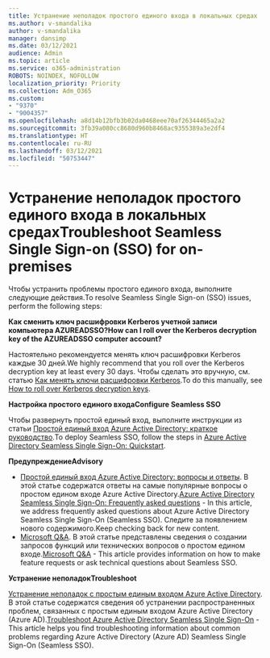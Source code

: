 ```yaml
---
title: Устранение неполадок простого единого входа в локальных средах
ms.author: v-smandalika
author: v-smandalika
manager: dansimp
ms.date: 03/12/2021
audience: Admin
ms.topic: article
ms.service: o365-administration
ROBOTS: NOINDEX, NOFOLLOW
localization_priority: Priority
ms.collection: Adm_O365
ms.custom:
- "9370"
- "9004357"
ms.openlocfilehash: a8d14b12bfb3b02da0468eee70af26344465a2a2
ms.sourcegitcommit: 3fb39a080cc8680d960b8468ac9355389a3e2df4
ms.translationtype: HT
ms.contentlocale: ru-RU
ms.lasthandoff: 03/12/2021
ms.locfileid: "50753447"
---
```

# <a name="troubleshoot-seamless-single-sign-on-sso-for-on-premises"></a><span data-ttu-id="4bc4e-102">Устранение неполадок простого единого входа в локальных средах</span><span class="sxs-lookup"><span data-stu-id="4bc4e-102">Troubleshoot Seamless Single Sign-on (SSO) for on-premises</span></span>

<span data-ttu-id="4bc4e-103">Чтобы устранить проблемы простого единого входа, выполните следующие действия.</span><span class="sxs-lookup"><span data-stu-id="4bc4e-103">To resolve Seamless Single Sign-on (SSO) issues, perform the following steps:</span></span>

<span data-ttu-id="4bc4e-104">**Как сменить ключ расшифровки Kerberos учетной записи компьютера AZUREADSSO?**</span><span class="sxs-lookup"><span data-stu-id="4bc4e-104">**How can I roll over the Kerberos decryption key of the AZUREADSSO computer account?**</span></span>

<span data-ttu-id="4bc4e-105">Настоятельно рекомендуется менять ключ расшифровки Kerberos каждые 30 дней.</span><span class="sxs-lookup"><span data-stu-id="4bc4e-105">We highly recommend that you roll over the Kerberos decryption key at least every 30 days.</span></span> <span data-ttu-id="4bc4e-106">Чтобы сделать это вручную, см. статью [Как менять ключи расшифровки Kerberos](https://docs.microsoft.com/azure/active-directory/hybrid/how-to-connect-sso-faq#).</span><span class="sxs-lookup"><span data-stu-id="4bc4e-106">To do this manually, see [How to roll over Kerberos decryption keys](https://docs.microsoft.com/azure/active-directory/hybrid/how-to-connect-sso-faq#).</span></span>

<span data-ttu-id="4bc4e-107">**Настройка простого единого входа**</span><span class="sxs-lookup"><span data-stu-id="4bc4e-107">**Configure Seamless SSO**</span></span>

<span data-ttu-id="4bc4e-108">Чтобы развернуть простой единый вход, выполните инструкции из статьи [Простой единый вход Azure Active Directory: краткое руководство](https://docs.microsoft.com/azure/active-directory/hybrid/how-to-connect-sso-quick-start#step-5-roll-over-keys).</span><span class="sxs-lookup"><span data-stu-id="4bc4e-108">To deploy Seamless SSO, follow the steps in [Azure Active Directory Seamless Single Sign-On: Quickstart](https://docs.microsoft.com/azure/active-directory/hybrid/how-to-connect-sso-quick-start#step-5-roll-over-keys).</span></span>

<span data-ttu-id="4bc4e-109">**Предупреждение**</span><span class="sxs-lookup"><span data-stu-id="4bc4e-109">**Advisory**</span></span>

- <span data-ttu-id="4bc4e-110">[Простой единый вход Azure Active Directory: вопросы и ответы](https://docs.microsoft.com/azure/active-directory/hybrid/how-to-connect-sso-faq). В этой статье содержатся ответы на самые популярные вопросы о простом едином входе Azure Active Directory.</span><span class="sxs-lookup"><span data-stu-id="4bc4e-110">[Azure Active Directory Seamless Single Sign-On: Frequently asked questions](https://docs.microsoft.com/azure/active-directory/hybrid/how-to-connect-sso-faq) - In this article, we address frequently asked questions about Azure Active Directory Seamless Single Sign-On (Seamless SSO).</span></span> <span data-ttu-id="4bc4e-111">Следите за появлением нового содержимого.</span><span class="sxs-lookup"><span data-stu-id="4bc4e-111">Keep checking back for new content.</span></span>
- <span data-ttu-id="4bc4e-112">[Microsoft Q&A](https://docs.microsoft.com/answers/topics/azure-ad-single-sign-on.html). В этой статье представлены сведения о создании запросов функций или технических вопросов о простом едином входе.</span><span class="sxs-lookup"><span data-stu-id="4bc4e-112">[Microsoft Q&A](https://docs.microsoft.com/answers/topics/azure-ad-single-sign-on.html) - This article provides information on how to make feature requests or ask technical questions about Seamless SSO.</span></span>

<span data-ttu-id="4bc4e-113">**Устранение неполадок**</span><span class="sxs-lookup"><span data-stu-id="4bc4e-113">**Troubleshoot**</span></span>

<span data-ttu-id="4bc4e-114">[Устранение неполадок с простым единым входом Azure Active Directory](https://docs.microsoft.com/azure/active-directory/hybrid/tshoot-connect-sso). В этой статье содержатся сведения об устранении распространенных проблем, связанных с простым единым входом Azure Active Directory (Azure AD).</span><span class="sxs-lookup"><span data-stu-id="4bc4e-114">[Troubleshoot Azure Active Directory Seamless Single Sign-On](https://docs.microsoft.com/azure/active-directory/hybrid/tshoot-connect-sso) - This article helps you find troubleshooting information about common problems regarding Azure Active Directory (Azure AD) Seamless Single Sign-On (Seamless SSO).</span></span>







